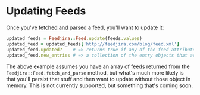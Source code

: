 # Updating Feeds

Once you've [fetched and parsed][f] a feed, you'll want to update it:

[f]: /fetching-and-parsing.html

```ruby
updated_feeds = Feedjira::Feed.update(feeds.values)
updated_feed = updated_feeds['http://feedjira.com/blog/feed.xml']
updated_feed.updated?    # => returns true if any of the feed attributes have changed
updated_feed.new_entries # => a collection of the entry objects that are newer than the latest in the feed before update
```

The above example assumes you have an array of feeds returned from the
`Feedjira::Feed.fetch_and_parse` method, but what's much more likely is that
you'll persist that stuff and then want to update without those object in
memory. This is not currently supported, but something that's coming soon.
